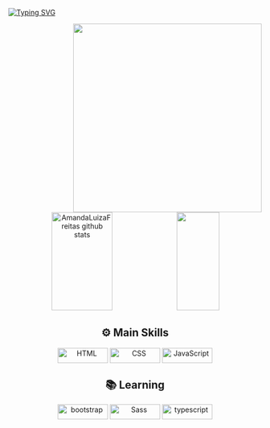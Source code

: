 <div>
   
   
   

[![Typing SVG](https://readme-typing-svg.demolab.com?font=Fira+Code&pause=1000&color=AB82FD&width=435&lines=Olá!+👋+Meu+nome+é+Amanda+Luiza+😃️)](https://git.io/typing-svg)
  
 <img align="right" width="375"    src= "https://user-images.githubusercontent.com/110351770/217705553-f4629d9a-3984-4082-a08b-0233a3cb599d.gif">
   



  
  <div align="center">  
  <img width="49%" height="195px" src="https://github-readme-stats.vercel.app/api?username=AmandaLuizaFreitas&show_icons=true&count_private=true&hide_border=true&title_color=CB6CE6&icon_color=CB6CE6&text_color=FFFFFF&bg_color=0d1117" alt="AmandaLuizaFreitas github stats" /> 
  <img width="41%" height="195px" src="https://github-readme-stats.vercel.app/api/top-langs/?username=AmandaLuizaFreitas&layout=compact&hide_border=true&title_color=AB82FD&text_color=CB6CE6&bg_color=0d1117" />
</div>




  <div align="center">
 <h2 > ⚙️ Main Skills</h2>
 <img align="center" alt="HTML" height="30" width="100" src="https://img.shields.io/badge/HTML5-0D1117?style=for-the-badge&logo=html5&logoColor=FF8C00">
 <img align="center" alt="CSS" height="30" width="100" src="https://img.shields.io/badge/CSS3-0D1117?style=for-the-badge&logo=css3&logoColor=1572B6">
 <img align="center" alt="JavaScript" height="30" width="100" src="https://img.shields.io/badge/JavaScript-0D1117?style=for-the-badge&logo=javascript&logoColor=F7DF1E">


   


     
<h2> 📚 Learning</h2>



     
  <img align="center" alt="bootstrap" height="30" width="100" src="https://img.shields.io/badge/Bootstrap-0D1117?style=for-the-badge&logo=bootstrap&logoColor=563D7C">   

  <img align="center" alt="Sass" height="30" width="100" src="https://img.shields.io/badge/Sass-0D1117?style=for-the-badge&logo=sass&logoColor=CC6699">
  
  <img align="center" alt="typescript" height="30" width="100" src="https://img.shields.io/badge/TypeScript-0D1117?style=for-the-badge&logo=typescript&logoColor=007ACC">
     	
 


 
</div>
  
  
